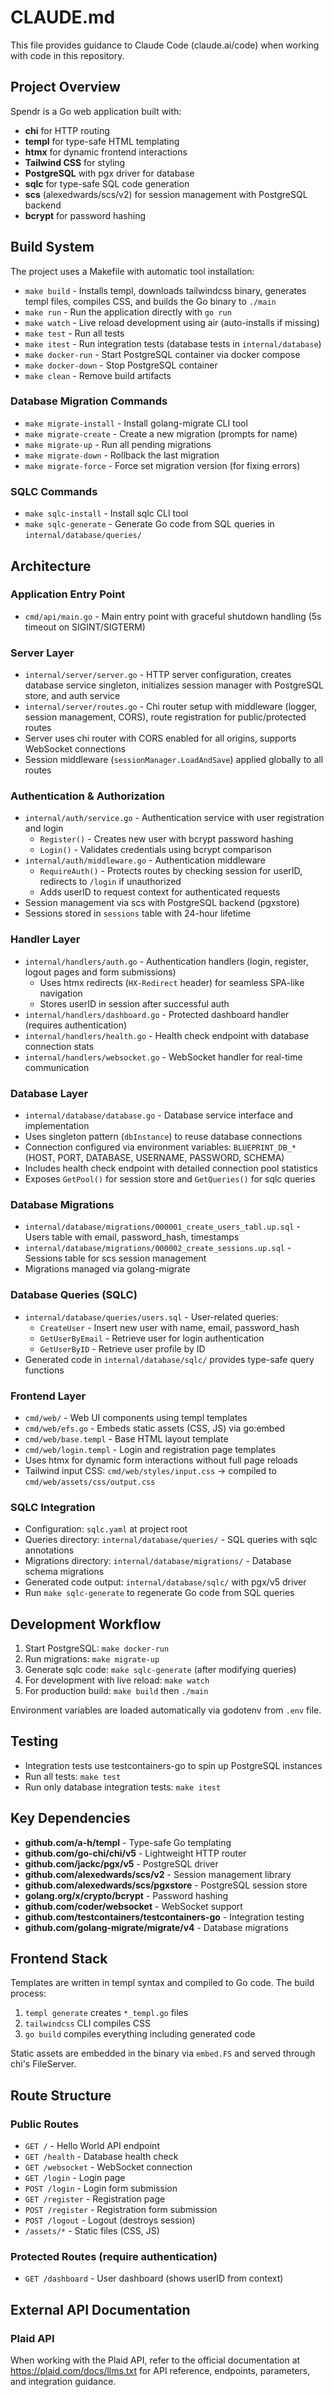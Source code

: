 # CLAUDE.md

This file provides guidance to Claude Code (claude.ai/code) when working with code in this repository.

## Project Overview

Spendr is a Go web application built with:
- **chi** for HTTP routing
- **templ** for type-safe HTML templating
- **htmx** for dynamic frontend interactions
- **Tailwind CSS** for styling
- **PostgreSQL** with pgx driver for database
- **sqlc** for type-safe SQL code generation
- **scs** (alexedwards/scs/v2) for session management with PostgreSQL backend
- **bcrypt** for password hashing

## Build System

The project uses a Makefile with automatic tool installation:

- `make build` - Installs templ, downloads tailwindcss binary, generates templ files, compiles CSS, and builds the Go binary to `./main`
- `make run` - Run the application directly with `go run`
- `make watch` - Live reload development using air (auto-installs if missing)
- `make test` - Run all tests
- `make itest` - Run integration tests (database tests in `internal/database`)
- `make docker-run` - Start PostgreSQL container via docker compose
- `make docker-down` - Stop PostgreSQL container
- `make clean` - Remove build artifacts

### Database Migration Commands
- `make migrate-install` - Install golang-migrate CLI tool
- `make migrate-create` - Create a new migration (prompts for name)
- `make migrate-up` - Run all pending migrations
- `make migrate-down` - Rollback the last migration
- `make migrate-force` - Force set migration version (for fixing errors)

### SQLC Commands
- `make sqlc-install` - Install sqlc CLI tool
- `make sqlc-generate` - Generate Go code from SQL queries in `internal/database/queries/`

## Architecture

### Application Entry Point
- `cmd/api/main.go` - Main entry point with graceful shutdown handling (5s timeout on SIGINT/SIGTERM)

### Server Layer
- `internal/server/server.go` - HTTP server configuration, creates database service singleton, initializes session manager with PostgreSQL store, and auth service
- `internal/server/routes.go` - Chi router setup with middleware (logger, session management, CORS), route registration for public/protected routes
- Server uses chi router with CORS enabled for all origins, supports WebSocket connections
- Session middleware (`sessionManager.LoadAndSave`) applied globally to all routes

### Authentication & Authorization
- `internal/auth/service.go` - Authentication service with user registration and login
  - `Register()` - Creates new user with bcrypt password hashing
  - `Login()` - Validates credentials using bcrypt comparison
- `internal/auth/middleware.go` - Authentication middleware
  - `RequireAuth()` - Protects routes by checking session for userID, redirects to `/login` if unauthorized
  - Adds userID to request context for authenticated requests
- Session management via scs with PostgreSQL backend (pgxstore)
- Sessions stored in `sessions` table with 24-hour lifetime

### Handler Layer
- `internal/handlers/auth.go` - Authentication handlers (login, register, logout pages and form submissions)
  - Uses htmx redirects (`HX-Redirect` header) for seamless SPA-like navigation
  - Stores userID in session after successful auth
- `internal/handlers/dashboard.go` - Protected dashboard handler (requires authentication)
- `internal/handlers/health.go` - Health check endpoint with database connection stats
- `internal/handlers/websocket.go` - WebSocket handler for real-time communication

### Database Layer
- `internal/database/database.go` - Database service interface and implementation
- Uses singleton pattern (`dbInstance`) to reuse database connections
- Connection configured via environment variables: `BLUEPRINT_DB_*` (HOST, PORT, DATABASE, USERNAME, PASSWORD, SCHEMA)
- Includes health check endpoint with detailed connection pool statistics
- Exposes `GetPool()` for session store and `GetQueries()` for sqlc queries

### Database Migrations
- `internal/database/migrations/000001_create_users_tabl.up.sql` - Users table with email, password_hash, timestamps
- `internal/database/migrations/000002_create_sessions.up.sql` - Sessions table for scs session management
- Migrations managed via golang-migrate

### Database Queries (SQLC)
- `internal/database/queries/users.sql` - User-related queries:
  - `CreateUser` - Insert new user with name, email, password_hash
  - `GetUserByEmail` - Retrieve user for login authentication
  - `GetUserByID` - Retrieve user profile by ID
- Generated code in `internal/database/sqlc/` provides type-safe query functions

### Frontend Layer
- `cmd/web/` - Web UI components using templ templates
- `cmd/web/efs.go` - Embeds static assets (CSS, JS) via go:embed
- `cmd/web/base.templ` - Base HTML layout template
- `cmd/web/login.templ` - Login and registration page templates
- Uses htmx for dynamic form interactions without full page reloads
- Tailwind input CSS: `cmd/web/styles/input.css` → compiled to `cmd/web/assets/css/output.css`

### SQLC Integration
- Configuration: `sqlc.yaml` at project root
- Queries directory: `internal/database/queries/` - SQL queries with sqlc annotations
- Migrations directory: `internal/database/migrations/` - Database schema migrations
- Generated code output: `internal/database/sqlc/` with pgx/v5 driver
- Run `make sqlc-generate` to regenerate Go code from SQL queries

## Development Workflow

1. Start PostgreSQL: `make docker-run`
2. Run migrations: `make migrate-up`
3. Generate sqlc code: `make sqlc-generate` (after modifying queries)
4. For development with live reload: `make watch`
5. For production build: `make build` then `./main`

Environment variables are loaded automatically via godotenv from `.env` file.

## Testing

- Integration tests use testcontainers-go to spin up PostgreSQL instances
- Run all tests: `make test`
- Run only database integration tests: `make itest`

## Key Dependencies

- **github.com/a-h/templ** - Type-safe Go templating
- **github.com/go-chi/chi/v5** - Lightweight HTTP router
- **github.com/jackc/pgx/v5** - PostgreSQL driver
- **github.com/alexedwards/scs/v2** - Session management library
- **github.com/alexedwards/scs/pgxstore** - PostgreSQL session store
- **golang.org/x/crypto/bcrypt** - Password hashing
- **github.com/coder/websocket** - WebSocket support
- **github.com/testcontainers/testcontainers-go** - Integration testing
- **github.com/golang-migrate/migrate/v4** - Database migrations

## Frontend Stack

Templates are written in templ syntax and compiled to Go code. The build process:
1. `templ generate` creates `*_templ.go` files
2. `tailwindcss` CLI compiles CSS
3. `go build` compiles everything including generated code

Static assets are embedded in the binary via `embed.FS` and served through chi's FileServer.

## Route Structure

### Public Routes
- `GET /` - Hello World API endpoint
- `GET /health` - Database health check
- `GET /websocket` - WebSocket connection
- `GET /login` - Login page
- `POST /login` - Login form submission
- `GET /register` - Registration page
- `POST /register` - Registration form submission
- `POST /logout` - Logout (destroys session)
- `/assets/*` - Static files (CSS, JS)

### Protected Routes (require authentication)
- `GET /dashboard` - User dashboard (shows userID from context)

## External API Documentation

### Plaid API
When working with the Plaid API, refer to the official documentation at https://plaid.com/docs/llms.txt for API reference, endpoints, parameters, and integration guidance.